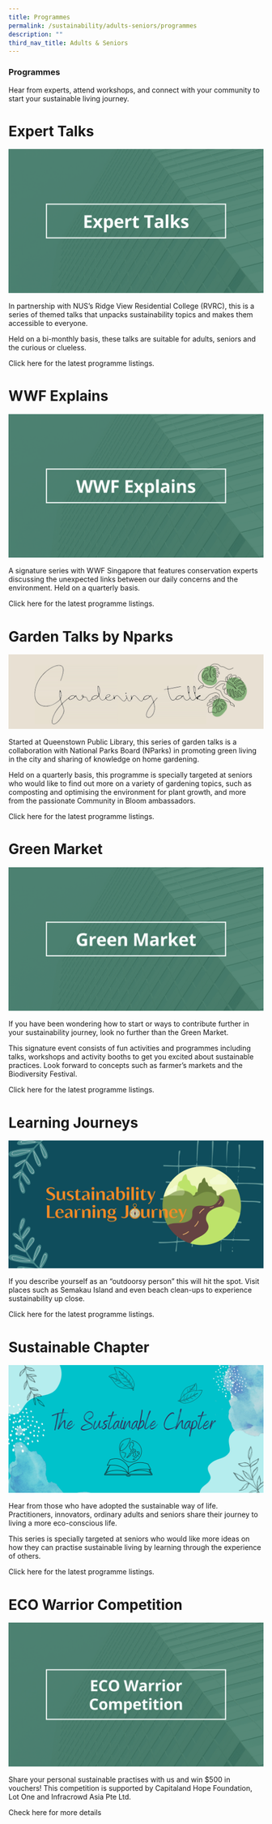 ```yaml
---
title: Programmes
permalink: /sustainability/adults-seniors/programmes
description: ""
third_nav_title: Adults & Seniors
---
```

### **Programmes**
Hear from experts, attend workshops, and connect with your community to start your sustainable living journey. 

# Expert Talks
![Alt text for image on Isomer site](/images/sustainability/Sustainability-AS-Prog-08.png)

In partnership with NUS’s Ridge View Residential College (RVRC), this is a series of themed talks that unpacks sustainability topics and makes them accessible to everyone. 

Held on a bi-monthly basis, these talks are suitable for adults, seniors and the curious or clueless.   

Click here for the latest programme listings.

# WWF Explains
![Alt text for image on Isomer site](/images/sustainability/Sustainability-AS-Prog-09.png)

A signature series with WWF Singapore that features conservation experts discussing the unexpected links between our daily concerns and the environment. Held on a quarterly basis.

Click here for the latest programme listings.

# Garden Talks by Nparks
![Alt text for image on Isomer site](/images/sustainability/Sustainability-AS-Prog-01.jpg)

Started at Queenstown Public Library, this series of garden talks is a collaboration with National Parks Board (NParks) in promoting green living in the city and sharing of knowledge on home gardening. 

Held on a quarterly basis, this programme is specially targeted at seniors who would like to find out more on a variety of gardening topics, such as composting and optimising the environment for plant growth, and more from the passionate Community in Bloom ambassadors. 

Click here for the latest programme listings.

# Green Market
![Alt text for image on Isomer site](/images/sustainability/Sustainability-AS-Prog-03.png)

If you have been wondering how to start or ways to contribute further in your sustainability journey, look no further than the Green Market.

This signature event consists of fun activities and programmes including talks, workshops and activity booths to get you excited about sustainable practices. Look forward to concepts such as farmer’s markets and the Biodiversity Festival. 

Click here for the latest programme listings.

# Learning Journeys
![Alt text for image on Isomer site](/images/sustainability/Sustainability-AS-Prog-05.jpg)

If you describe yourself as an “outdoorsy person” this will hit the spot. Visit places such as Semakau Island and even beach clean-ups to experience sustainability up close. 

Click here for the latest programme listings.

# Sustainable Chapter
![Alt text for image on Isomer site](/images/sustainability/Sustainability-AS-Prog-06.jpg)

Hear from those who have adopted the sustainable way of life. Practitioners, innovators, ordinary adults and seniors share their journey to living a more eco-conscious life.  

This series is specially targeted at seniors who would like more ideas on how they can practise sustainable living by learning through the experience of others. 

Click here for the latest programme listings.

# ECO Warrior Competition 
![Alt text for image on Isomer site](/images/sustainability/Sustainability-AS-Prog-07.png)

Share your personal sustainable practises with us and win $500 in vouchers! This competition is supported by Capitaland Hope Foundation, Lot One and Infracrowd Asia Pte Ltd. 

Check here for more details

